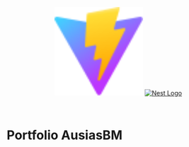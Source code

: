 

<p align="center">
  <a href="http://nestjs.com/" target="blank"><img src="./public/vite.svg" width="200" alt="Nest Logo" /></a>    
  <a href="http://nestjs.com/" target="blank"><img src="https://upload.wikimedia.org/wikipedia/commons/thumb/4/4c/Typescript_logo_2020.svg/768px-Typescript_logo_2020.svg.png" width="200" alt="Nest Logo" /></a>
</p>
  

  
<br>

# Portfolio AusiasBM

